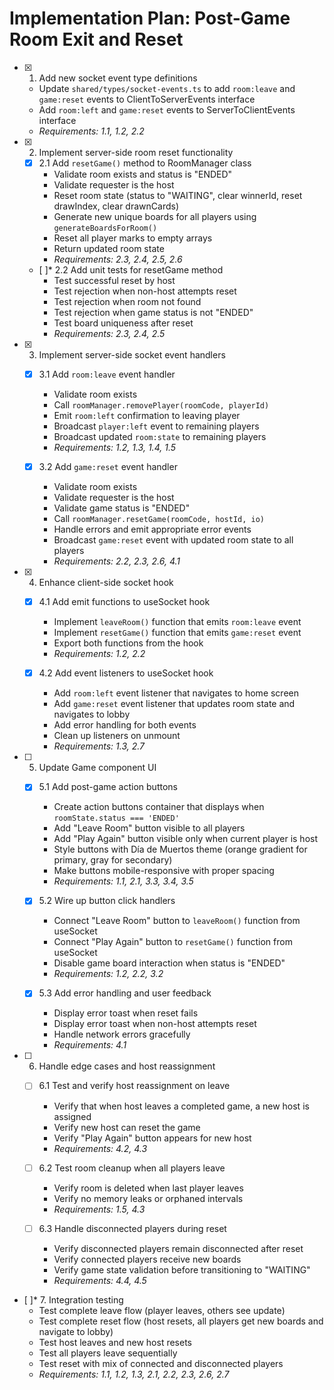 # Implementation Plan: Post-Game Room Exit and Reset

- [x] 1. Add new socket event type definitions
  - Update `shared/types/socket-events.ts` to add `room:leave` and `game:reset` events to ClientToServerEvents interface
  - Add `room:left` and `game:reset` events to ServerToClientEvents interface
  - _Requirements: 1.1, 1.2, 2.2_

- [x] 2. Implement server-side room reset functionality
  - [x] 2.1 Add `resetGame()` method to RoomManager class
    - Validate room exists and status is "ENDED"
    - Validate requester is the host
    - Reset room state (status to "WAITING", clear winnerId, reset drawIndex, clear drawnCards)
    - Generate new unique boards for all players using `generateBoardsForRoom()`
    - Reset all player marks to empty arrays
    - Return updated room state
    - _Requirements: 2.3, 2.4, 2.5, 2.6_
  
  - [ ]* 2.2 Add unit tests for resetGame method
    - Test successful reset by host
    - Test rejection when non-host attempts reset
    - Test rejection when room not found
    - Test rejection when game status is not "ENDED"
    - Test board uniqueness after reset
    - _Requirements: 2.3, 2.4, 2.5_

- [x] 3. Implement server-side socket event handlers
  - [x] 3.1 Add `room:leave` event handler
    - Validate room exists
    - Call `roomManager.removePlayer(roomCode, playerId)`
    - Emit `room:left` confirmation to leaving player
    - Broadcast `player:left` event to remaining players
    - Broadcast updated `room:state` to remaining players
    - _Requirements: 1.2, 1.3, 1.4, 1.5_
  
  - [x] 3.2 Add `game:reset` event handler
    - Validate room exists
    - Validate requester is the host
    - Validate game status is "ENDED"
    - Call `roomManager.resetGame(roomCode, hostId, io)`
    - Handle errors and emit appropriate error events
    - Broadcast `game:reset` event with updated room state to all players
    - _Requirements: 2.2, 2.3, 2.6, 4.1_

- [x] 4. Enhance client-side socket hook
  - [x] 4.1 Add emit functions to useSocket hook
    - Implement `leaveRoom()` function that emits `room:leave` event
    - Implement `resetGame()` function that emits `game:reset` event
    - Export both functions from the hook
    - _Requirements: 1.2, 2.2_
  
  - [x] 4.2 Add event listeners to useSocket hook
    - Add `room:left` event listener that navigates to home screen
    - Add `game:reset` event listener that updates room state and navigates to lobby
    - Add error handling for both events
    - Clean up listeners on unmount
    - _Requirements: 1.3, 2.7_

- [ ] 5. Update Game component UI
  - [x] 5.1 Add post-game action buttons
    - Create action buttons container that displays when `roomState.status === 'ENDED'`
    - Add "Leave Room" button visible to all players
    - Add "Play Again" button visible only when current player is host
    - Style buttons with Día de Muertos theme (orange gradient for primary, gray for secondary)
    - Make buttons mobile-responsive with proper spacing
    - _Requirements: 1.1, 2.1, 3.3, 3.4, 3.5_
  
  - [x] 5.2 Wire up button click handlers
    - Connect "Leave Room" button to `leaveRoom()` function from useSocket
    - Connect "Play Again" button to `resetGame()` function from useSocket
    - Disable game board interaction when status is "ENDED"
    - _Requirements: 1.2, 2.2, 3.2_
  
  - [x] 5.3 Add error handling and user feedback
    - Display error toast when reset fails
    - Display error toast when non-host attempts reset
    - Handle network errors gracefully
    - _Requirements: 4.1_

- [ ] 6. Handle edge cases and host reassignment
  - [ ] 6.1 Test and verify host reassignment on leave
    - Verify that when host leaves a completed game, a new host is assigned
    - Verify new host can reset the game
    - Verify "Play Again" button appears for new host
    - _Requirements: 4.2, 4.3_
  
  - [ ] 6.2 Test room cleanup when all players leave
    - Verify room is deleted when last player leaves
    - Verify no memory leaks or orphaned intervals
    - _Requirements: 1.5, 4.3_
  
  - [ ] 6.3 Handle disconnected players during reset
    - Verify disconnected players remain disconnected after reset
    - Verify connected players receive new boards
    - Verify game state validation before transitioning to "WAITING"
    - _Requirements: 4.4, 4.5_

- [ ]* 7. Integration testing
  - Test complete leave flow (player leaves, others see update)
  - Test complete reset flow (host resets, all players get new boards and navigate to lobby)
  - Test host leaves and new host resets
  - Test all players leave sequentially
  - Test reset with mix of connected and disconnected players
  - _Requirements: 1.1, 1.2, 1.3, 2.1, 2.2, 2.3, 2.6, 2.7_
